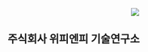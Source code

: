 
<p align="center">
  <img src="https://github.com/wepnp-dev/.github/assets/90117593/de905f9e-45f9-4780-84ec-051b61966729">
</p>


## 주식회사 위피엔피 기술연구소

